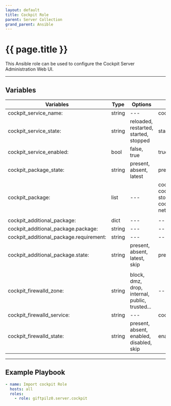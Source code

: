 ```yaml
---
layout: default
title: Cockpit Role
parent: Server Collection
grand_parent: Ansible
---
```


# {{ page.title }}

This Ansible role can be used to configure the Cockpit Server Administration Web UI.

______________________________________________________________________

## Variables

| Variables                               | Type   | Options                                        | Defaults                                          |
| --------------------------------------- | ------ | ---------------------------------------------- | ------------------------------------------------- |
| cockpit_service_name:                   | string | ---                                            | cockpit.socket                                    |
| cockpit_service_state:                  | string | reloaded, restarted, started, stopped          | started                                           |
| cockpit_service_enabled:                | bool   | false, true                                    | true                                              |
| cockpit_package_state:                  | string | present, absent, latest                        | present                                           |
| cockpit_package:                        | list   | ---                                            | cockpit, cockpit-storaged, cockpit-networkmanager |
|                                         |        |                                                |                                                   |
| cockpit_additional_package:             | dict   | ---                                            | ---                                               |
| cockpit_additional_package.package:     | string | ---                                            | ---                                               |
| cockpit_additional_package.requirement: | string | ---                                            | ---                                               |
| cockpit_additional_package.state:       | string | present, absent, latest, skip                  | present                                           |
|                                         |        |                                                |                                                   |
| cockpit_firewalld_zone:                 | string | block, dmz, drop, internal, public, trusted... | ---                                               |
| cockpit_firewalld_service:              | string | ---                                            | cockpit                                           |
| cockpit_firewalld_state:                | string | present, absent, enabled, disabled, skip       | enabled                                           |

______________________________________________________________________

## Example Playbook

```yaml
- name: Import cockpit Role
  hosts: all
  roles:
    - role: giftpilz0.server.cockpit
```
